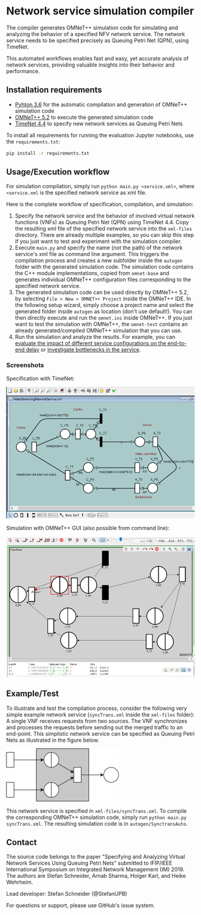 # Network service simulation compiler

The compiler generates OMNeT++ simulation code for simulating and analyzing the behavior of a specified NFV network service. The network service needs to be specified precisely as Queuing Petri Net (QPN), using TimeNet.

This automated workflows enables fast and easy, yet accurate analysis of network services, providing valuable insights into their behavior and performance.

## Installation requirements

* [Pyhton 3.6](https://www.python.org/) for the automatic compilation and generation of OMNeT++ simulation code
* [OMNeT++ 5.2](https://omnetpp.org/) to execute the generated simulation code
* [TimeNet 4.4](https://timenet.tu-ilmenau.de/template/index) to specify new network services as Queuing Petri Nets

To install all requirements for running the evaluation Jupyter notebooks, use the `requirements.txt`:

```bash
pip install -r requirements.txt
```

## Usage/Execution workflow

For simulation compilation, simply run `python main.py <service.xml>`, where `<service.xml` is the specified network service as xml file.

Here is the complete workflow of specification, compilation, and simulation:

1. Specify the network service and the behavior of involved virtual network functions (VNFs) as Queuing Petri Net (QPN) using TimeNet 4.4. Copy the resulting xml file of the specified network service into the `xml-files` directory. There are already multiple examples, so you can skip this step if you just want to test and experiment with the simulation compiler.
2. Execute `main.py` and specify the name (not the path) of the network service's xml file as command line argument. This triggers the compilation process and creates a new subfolder inside the `autogen` folder with the generated simulation code. The simulation code contains the C++ module implementations, copied from `omnet-base` and generates individual OMNeT++ configuration files corresponding to the specified network service.
3. The generated simulation code can be used directly by OMNeT++ 5.2, by selecting `File > New > OMNET++ Project` inside the OMNeT++ IDE. In the following setup wizard, simply choose a project name and select the generated folder inside `autogen` as location (don't use default!). You can then directly execute and run the `omnet.ini` inside OMNeT++.
   If you just want to test the simulation with OMNeT++, the `omnet-test` contains an already generated/compiled OMNeT++ simulation that you can use.
4. Run the simulation and analyze the results. For example, you can [evaluate the impact of different service configurations on the end-to-end delay](eval/cache_hit_ratio.ipynb) or [investigate bottlenecks in the service](eval/max_rate.ipynb).

### Screenshots

Specification with TimeNet:

<img src="docs/timenet.png" alt="timenet" width="600px"/>

Simulation with OMNeT++ GUI (also possible from command line):

<img src="docs/omnet.png" alt="omnet" width="600px"/>

## Example/Test

To illustrate and test the compilation process, consider the following very simple example network service (`syncTrans.xml` inside the `xml-files` folder): A single VNF receives requests from two sources. The VNF synchronizes and processes the requests before sending out the merged traffic to an end-point. This simplistic network service can be specified as Queuing Petri Nets as illustrated in the figure below.

![example](docs/example.png)

This network service is specified in `xml-files/syncTrans.xml`. To compile the corresponding OMNeT++ simulation code, simply run `python main.py syncTrans.xml`. The resulting simulation code is in `autogen/SynctransAuto`.

## Contact

The source code belongs to the paper "Specifying and Analyzing Virtual Network Services Using Queuing Petri Nets" submitted to IFIP/IEEE International Symposium on Integrated Network Management (IM) 2019. The authors are Stefan Schneider, Arnab Sharma, Holger Karl, and  Heike Wehrheim.

Lead developer: Stefan Schneider (@StefanUPB)

For questions or support, please use GitHub's issue system.
